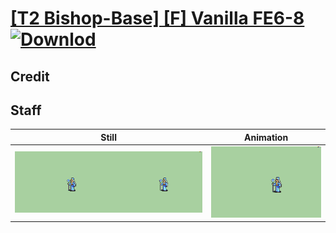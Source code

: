 # [\[T2 Bishop-Base\] \[F\] Vanilla FE6-8](./) [![Downlod](https://img.shields.io/badge/Download--red?style=social&logo=github)](https://minhaskamal.github.io/DownGit/#/home?url=https://github.com/Klokinator/FE-Repo/tree/main/Battle%20Animations%2FMagi%20-%20Holy-Type%2F%5BT2%20Bishop-Base%5D%20%5BF%5D%20Vanilla%20FE6-8%2F7.%20Staff%20(Unarmed%20FE8))

## Credit



## Staff

| Still | Animation |
| :---: | :-------: |
| ![Staff still](./Staff_000.png) | ![Staff animation](./Staff.gif) |
